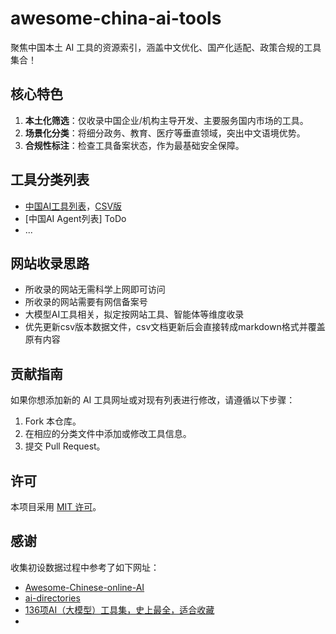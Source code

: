 # awesome-china-ai-tools
聚焦中国本土 AI 工具的资源索引，涵盖中文优化、国产化适配、政策合规的工具集合！

## 核心特色  
1. **本土化筛选**：仅收录中国企业/机构主导开发、主要服务国内市场的工具。  
2. **场景化分类**：将细分政务、教育、医疗等垂直领域，突出中文语境优势。  
3. **合规性标注**：检查工具备案状态，作为最基础安全保障。  

## 工具分类列表
- [中国AI工具列表](ai_tools.md)，[CSV版](ai_tools.csv)
- [中国AI Agent列表] ToDo
- ...

## 网站收录思路
- 所收录的网站无需科学上网即可访问
- 所收录的网站需要有网信备案号
- 大模型AI工具相关，拟定按网站工具、智能体等维度收录
- 优先更新csv版本数据文件，csv文档更新后会直接转成markdown格式并覆盖原有内容

## 贡献指南
如果你想添加新的 AI 工具网址或对现有列表进行修改，请遵循以下步骤：
1. Fork 本仓库。
2. 在相应的分类文件中添加或修改工具信息。
3. 提交 Pull Request。

## 许可
本项目采用 [MIT 许可](LICENSE)。

## 感谢
收集初设数据过程中参考了如下网址：
- [Awesome-Chinese-online-AI](https://github.com/dreamTrainer/Awesome-Chinese-online-AI)
- [ai-directories](https://github.com/best-of-ai/ai-directories)
- [136项AI（大模型）工具集，史上最全，适合收藏](https://blog.csdn.net/ALISHENGYA/article/details/144139297)
- 
